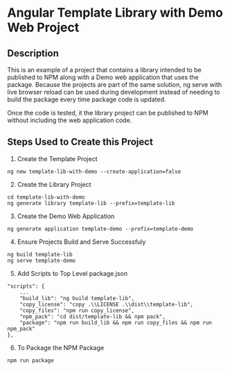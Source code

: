 # Angular Template Library with Demo Web Project

## Description

This is an example of a project that contains a library intended to be published to NPM along with a Demo web application that uses the package. Because the projects are part of the same solution, ng serve with live browser reload can be used during development instead of needing to build the package every time package code is updated.

Once the code is tested, it the library project can be published to NPM without including the web application code.

## Steps Used to Create this Project

1. Create the Template Project

```
ng new template-lib-with-demo --create-application=false
```

2. Create the Library Project

```
cd template-lib-with-demo
ng generate library template-lib --prefix=template-lib
```
3. Create the Demo Web Application
```
ng generate application template-demo --prefix=template-demo
```
4. Ensure Projects Build and Serve Successfuly
```
ng build template-lib
ng serve template-demo
```
5. Add Scripts to Top Level package.json

```
"scripts": {
    ...
    "build_lib": "ng build template-lib",
    "copy_license": "copy .\\LICENSE .\\dist\\template-lib",
    "copy_files": "npm run copy_license",
    "npm_pack": "cd dist/template-lib && npm pack",
    "package": "npm run build_lib && npm run copy_files && npm run npm_pack"
},
```


6. To Package the NPM Package
```
npm run package
```

